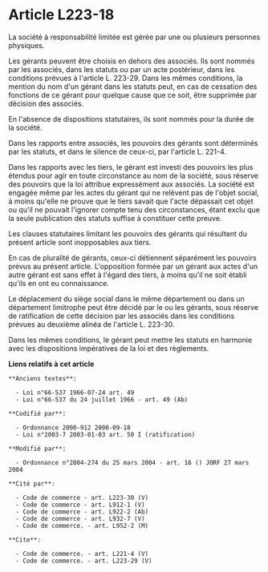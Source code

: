# Article L223-18

La société à responsabilité limitée est gérée par une ou plusieurs personnes physiques.

Les gérants peuvent être choisis en dehors des associés. Ils sont nommés par les associés, dans les statuts ou par un acte
postérieur, dans les conditions prévues à l'article L. 223-29. Dans les mêmes conditions, la mention du nom d'un gérant dans
les statuts peut, en cas de cessation des fonctions de ce gérant pour quelque cause que ce soit, être supprimée par décision
des associés.

En l'absence de dispositions statutaires, ils sont nommés pour la durée de la société.

Dans les rapports entre associés, les pouvoirs des gérants sont déterminés par les statuts, et dans le silence de ceux-ci,
par l'article L. 221-4.

Dans les rapports avec les tiers, le gérant est investi des pouvoirs les plus étendus pour agir en toute circonstance au nom
de la société, sous réserve des pouvoirs que la loi attribue expressément aux associés. La société est engagée même par les
actes du gérant qui ne relèvent pas de l'objet social, à moins qu'elle ne prouve que le tiers savait que l'acte dépassait cet
objet ou qu'il ne pouvait l'ignorer compte tenu des circonstances, étant exclu que la seule publication des statuts suffise à
constituer cette preuve.

Les clauses statutaires limitant les pouvoirs des gérants qui résultent du présent article sont inopposables aux tiers.

En cas de pluralité de gérants, ceux-ci détiennent séparément les pouvoirs prévus au présent article. L'opposition formée par
un gérant aux actes d'un autre gérant est sans effet à l'égard des tiers, à moins qu'il ne soit établi qu'ils en ont eu
connaissance.

Le déplacement du siège social dans le même département ou dans un département limitrophe peut être décidé par le ou les
gérants, sous réserve de ratification de cette décision par les associés dans les conditions prévues au deuxième alinéa de
l'article L. 223-30.

Dans les mêmes conditions, le gérant peut mettre les statuts en harmonie avec les dispositions impératives de la loi et des
règlements.

**Liens relatifs à cet article**

	**Anciens textes**:

	  - Loi n°66-537 1966-07-24 art. 49
	  - Loi n°66-537 du 24 juillet 1966 - art. 49 (Ab)

	**Codifié par**:

	  - Ordonnance 2000-912 2000-09-18
	  - Loi n°2003-7 2003-01-03 art. 50 I (ratification)

	**Modifié par**:

	  - Ordonnance n°2004-274 du 25 mars 2004 - art. 16 () JORF 27 mars 2004

	**Cité par**:

	  - Code de commerce - art. L223-30 (V)
	  - Code de commerce - art. L912-1 (V)
	  - Code de commerce - art. L922-2 (Ab)
	  - Code de commerce - art. L932-7 (V)
	  - Code de commerce. - art. L952-2 (M)

	**Cite**:

	  - Code de commerce. - art. L221-4 (V)
	  - Code de commerce. - art. L223-29 (V)
